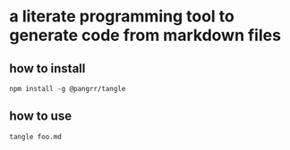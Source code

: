 # a literate programming tool to generate code from markdown files


## how to install
`npm install -g @pangrr/tangle`
## how to use
`tangle foo.md`

